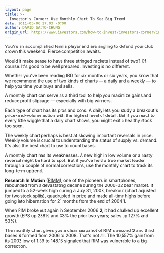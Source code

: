 ```yaml
---
layout: page
title: >-
  Investor's Corner: Use Monthly Chart To See Big Trend
date: 2011-05-06 17:03 -0700
author: DAVID SAITO-CHUNG
origin_url: https://www.investors.com/how-to-invest/investors-corner/investors-corner-use-monthly-chart-to-see-big-trend
---
```





You're an accomplished tennis player and are angling to defend your club crown this weekend. Fierce competition awaits.

  

Would it make sense to have three stringed rackets instead of two? Of course. It's good to be well prepared. Investing is no different.

  

Whether you've been reading IBD for six months or six years, you know that we recommend the use of two kinds of charts — a daily and a weekly — to help you time your buys and sells.

  

A monthly chart can serve as a third tool to help you maximize gains and reduce profit slippage — especially with big winners.

  

Each type of chart has its pros and cons. A daily lets you study a breakout's price-and-volume action with the highest level of detail. But if you react to every little wiggle that a daily chart shows, you might exit a healthy stock too soon.

  

The weekly chart perhaps is best at showing important reversals in price. Weekly volume is crucial to understanding the status of supply vs. demand. It's also the best chart to use to count bases.

  

A monthly chart has its weaknesses. A new high in low volume or a nasty reversal might be hard to spot. But if you've held a true market leader through a couple of normal corrections, use the monthly chart to track its long-term uptrend.

  

**Research In Motion** ([RIMM](https://research.investors.com/quote.aspx?symbol=RIMM)), one of the pioneers in smartphones, rebounded from a devastating decline during the 2000-02 bear market. It jumped to a 52-week high during a July 31, 2003, breakout (chart adjusted for two stock splits), quadrupled in price and made all-time highs before going into hibernation for 21 months from the end of 2004 **1**.

  

When RIM broke out again in September 2006 **2**, it had chalked up excellent growth (EPS up 238% and 33% the prior two years; sales up 127% and 53%).

  

The monthly chart gives you a clear snapshot of RIM's second **3** and third bases **4** formed from 2006 to 2008. That's not all. The 10,557% gain from its 2002 low of 1.39 to 148.13 signaled that RIM was vulnerable to a big correction.




